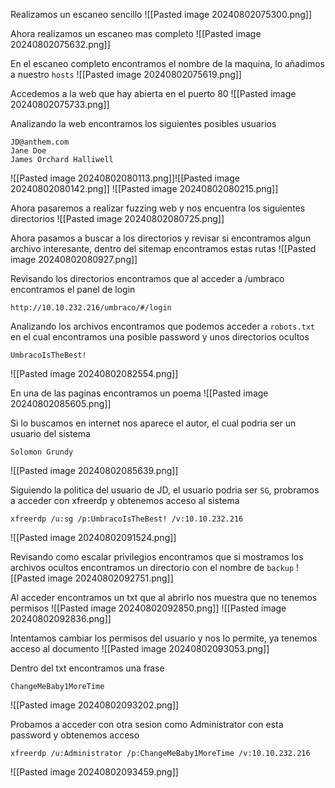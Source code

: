 Realizamos un escaneo sencillo
![[Pasted image 20240802075300.png]]

Ahora realizamos un escaneo mas completo
![[Pasted image 20240802075632.png]]

En el escaneo completo encontramos el nombre de la maquina, lo añadimos a nuestro `hosts`
![[Pasted image 20240802075619.png]]

Accedemos a la web que hay abierta en el puerto 80
![[Pasted image 20240802075733.png]]

Analizando la web encontramos los siguientes posibles usuarios
```
JD@anthem.com
Jane Doe
James Orchard Halliwell
```
![[Pasted image 20240802080113.png]]![[Pasted image 20240802080142.png]]
![[Pasted image 20240802080215.png]]

Ahora pasaremos a realizar fuzzing web y nos encuentra los siguientes directorios
![[Pasted image 20240802080725.png]]

Ahora pasamos a buscar a los directorios y revisar si encontramos algun archivo interesante, dentro del sitemap encontramos estas rutas
![[Pasted image 20240802080927.png]]

Revisando los directorios encontramos que al acceder a /umbraco encontramos el panel de login
```
http://10.10.232.216/umbraco/#/login
```

Analizando los archivos encontramos que podemos acceder a `robots.txt` en el cual encontramos una posible password y unos directorios ocultos
```
UmbracoIsTheBest!
```
![[Pasted image 20240802082554.png]]

En una de las paginas encontramos un poema
![[Pasted image 20240802085605.png]]

Si lo buscamos en internet nos aparece el autor, el cual podria ser un usuario del sistema
```
Solomon Grundy
```
![[Pasted image 20240802085639.png]]

Siguiendo la politica del usuario de JD, el usuario podria ser `SG`,  probramos a acceder con xfreerdp y obtenemos acceso al sistema
```
xfreerdp /u:sg /p:UmbracoIsTheBest! /v:10.10.232.216
```
![[Pasted image 20240802091524.png]]

Revisando como escalar privilegios encontramos que si mostramos los archivos ocultos encontramos un directorio con el nombre de `backup`
![[Pasted image 20240802092751.png]]

Al acceder encontramos un txt que al abrirlo nos muestra que no tenemos permisos
![[Pasted image 20240802092850.png]]
![[Pasted image 20240802092836.png]]

Intentamos cambiar los permisos del usuario y nos lo permite, ya tenemos acceso al documento
![[Pasted image 20240802093053.png]]

Dentro del txt encontramos una frase
```
ChangeMeBaby1MoreTime
```
![[Pasted image 20240802093202.png]]

Probamos a acceder con otra sesion como Administrator con esta password y obtenemos acceso
```
xfreerdp /u:Administrator /p:ChangeMeBaby1MoreTime /v:10.10.232.216
```
![[Pasted image 20240802093459.png]]






